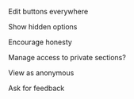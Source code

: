 Edit buttons everywhere

Show hidden options

Encourage honesty

Manage access to private sections?

View as anonymous

Ask for feedback